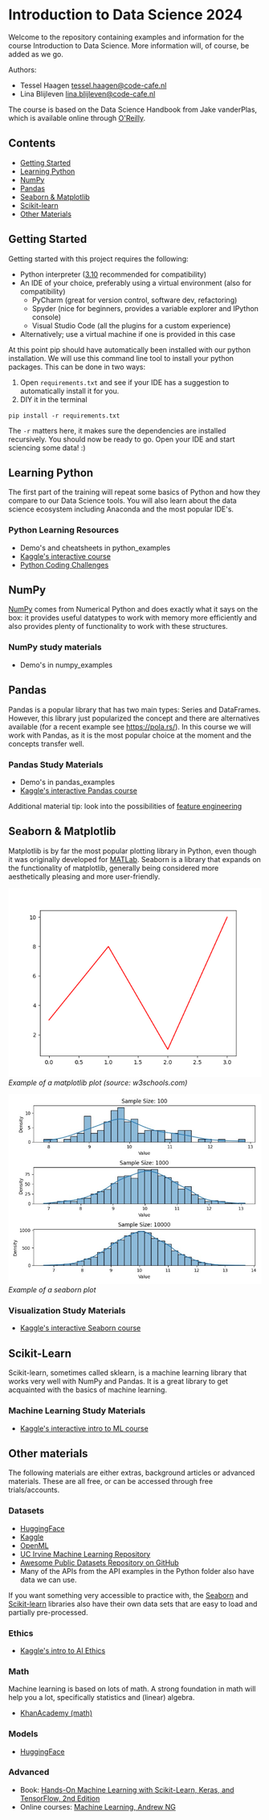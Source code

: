 # Introduction to Data Science 2024

Welcome to the repository containing examples and information for the course Introduction to Data Science. More information 
 will, of course, be added as we go.

Authors:
- Tessel Haagen <tessel.haagen@code-cafe.nl>
- Lina Blijleven <lina.blijleven@code-cafe.nl>

The course is based on the Data Science Handbook from Jake vanderPlas, which is available online through [O'Reilly](https://www.oreilly.com/library/view/python-data-science/9781491912126/).

## Contents

- [Getting Started](#getting-started)
- [Learning Python](#learning-python)
- [NumPy](#numpy)
- [Pandas](#pandas)
- [Seaborn & Matplotlib](#seaborn--matplotlib)
- [Scikit-learn](#scikit-learn)
- [Other Materials](#other-materials)

## Getting Started

Getting started with this project requires the following:

- Python interpreter ([3.10](https://www.python.org/downloads/release/python-31014/) recommended for compatibility)
- An IDE of your choice, preferably using a virtual environment (also for compatibility)
  - PyCharm (great for version control, software dev, refactoring)
  - Spyder (nice for beginners, provides a variable explorer and IPython console)
  - Visual Studio Code (all the plugins for a custom experience)
- Alternatively; use a virtual machine if one is provided in this case

At this point pip should have automatically been installed with our python installation. We will use this 
command line tool to install your python packages. This can be done in two ways:

1. Open `requirements.txt` and see if your IDE has a suggestion to automatically install it for you.
2. DIY it in the terminal

`pip install -r requirements.txt`

The `-r` matters here, it makes sure the dependencies are installed recursively. You should now be ready 
to go. Open your IDE and start sciencing some data! :)

## Learning Python

The first part of the training will repeat some basics of Python and how they compare to our Data Science tools. 
You will also learn about the data science ecosystem including Anaconda and the most popular IDE's.

### Python Learning Resources

- Demo's and cheatsheets in python_examples
- [Kaggle's interactive course](https://www.kaggle.com/learn/python)
- [Python Coding Challenges](https://pythonprinciples.com/challenges/)

## NumPy

[NumPy](numpy.org) comes from Numerical Python and does exactly what it says on the box: it provides useful datatypes to work 
with memory more efficiently and also provides plenty of functionality to work with these structures.

### NumPy study materials

- Demo's in numpy_examples

## Pandas

Pandas is a popular library that has two main types: Series and DataFrames. However, this library just popularized 
the concept and there are alternatives available (for a recent example see https://pola.rs/). In this 
course we will work with Pandas, as it is the most popular choice at the moment and the concepts transfer well.

### Pandas Study Materials

- Demo's in pandas_examples
- [Kaggle's interactive Pandas course](https://www.kaggle.com/learn/pandas)

Additional material tip: look into the possibilities of [feature engineering](https://www.kaggle.com/learn/feature-engineering)

## Seaborn & Matplotlib

Matplotlib is by far the most popular plotting library in Python, even though it was originally developed for [MATLab](https://nl.mathworks.com/products/matlab.html). 
Seaborn is a library that expands on the functionality of matplotlib, generally being considered more aesthetically pleasing 
and more user-friendly.

![img.png](resources/matplotlib_plot.png)
*Example of a matplotlib plot (source: w3schools.com)*

![Example of a seaborn plot](resources/seaborn_plot.png)
*Example of a seaborn plot*

### Visualization Study Materials

- [Kaggle's interactive Seaborn course](https://www.kaggle.com/learn/data-visualization)

## Scikit-Learn

Scikit-learn, sometimes called sklearn, is a machine learning library that works very well with NumPy and Pandas. 
It is a great library to get acquainted with the basics of machine learning.

### Machine Learning Study Materials

- [Kaggle's interactive intro to ML course](https://www.kaggle.com/learn/intro-to-machine-learning)

## Other materials

The following materials are either extras, background articles or advanced materials. These are all free, or can be accessed 
through free trials/accounts.

### Datasets

- [HuggingFace](https://huggingface.co/datasets)
- [Kaggle](https://www.kaggle.com/datasets)
- [OpenML](https://www.openml.org/search?sort=date)
- [UC Irvine Machine Learning Repository](https://archive.ics.uci.edu/)
- [Awesome Public Datasets Repository on GitHub](https://github.com/awesomedata/awesome-public-datasets)
- Many of the APIs from the API examples in the Python folder also have data we can use.

If you want something very accessible to practice with, the [Seaborn](https://seaborn.pydata.org/generated/seaborn.load_dataset.html) and [Scikit-learn](https://scikit-learn.org/stable/datasets/toy_dataset.html) libraries also have their own data sets 
that are easy to load and partially pre-processed.

### Ethics

- [Kaggle's intro to AI Ethics](https://www.kaggle.com/learn/intro-to-ai-ethics)

### Math

Machine learning is based on lots of math. A strong foundation in math will help you a lot, specifically statistics 
and (linear) algebra.

- [KhanAcademy (math)](https://www.khanacademy.org/math)

### Models

- [HuggingFace](https://huggingface.co/models)

### Advanced

- Book: [Hands-On Machine Learning with Scikit-Learn, Keras, and TensorFlow, 2nd Edition](https://www.oreilly.com/library/view/hands-on-machine-learning/9781492032632/)
- Online courses: [Machine Learning, Andrew NG](https://www.andrewng.org/courses/)